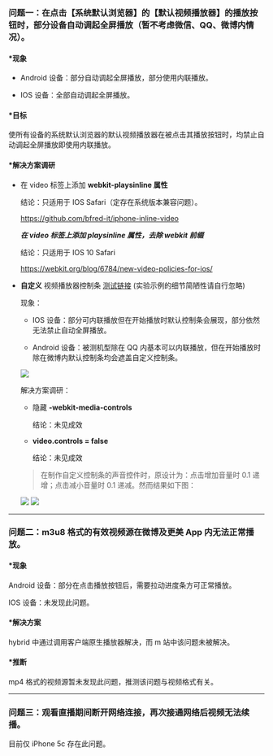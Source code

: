 ### 问题一：在点击【系统默认浏览器】的【默认视频播放器】的播放按钮时，部分设备自动调起全屏播放（暂不考虑微信、QQ、微博内情况）。

#### *现象 ####

+ Android 设备：部分自动调起全屏播放，部分使用内联播放。

+ IOS 设备：全部自动调起全屏播放。

#### *目标 ####

使所有设备的系统默认浏览器的默认视频播放器在被点击其播放按钮时，均禁止自动调起全屏播放即使用内联播放。

#### *解决方案调研 ####

+ 在 video 标签上添加 __webkit-playsinline 属性__

    结论：只适用于 IOS Safari（定存在系统版本兼容问题）。

    <https://github.com/bfred-it/iphone-inline-video>

    ___在 video 标签上添加 playsinline 属性，去除 webkit 前缀___

    结论：只适用于 IOS 10 Safari

    <https://webkit.org/blog/6784/new-video-policies-for-ios/>

+ __自定义__ 视频播放器控制条 [测试链接](https://sunmengyuan.github.io/demos/vue/videoPlayer/) (实验示例的细节简陋性请自行忽略)

    现象：
    
    + IOS 设备：部分可内联播放但在开始播放时默认控制条会展现，部分依然无法禁止自动全屏播放。
    
    + Android 设备：被测机型除在 QQ 内基本可以内联播放，但在开始播放时除在微博内默认控制条均会遮盖自定义控制条。

    ![](http://oij8a9ql4.bkt.clouddn.com/video_1.png)
    
    解决方案调研：
    
    + 隐藏 __-webkit-media-controls__
    
        结论：未见成效

    + __video.controls = false__

        结论：未见成效

    > 在制作自定义控制条的声音控件时，原设计为：点击增加音量时 0.1 递增；点击减小音量时 0.1 递减。然而结果如下图：
    
    ![](http://oij8a9ql4.bkt.clouddn.com/video_2.png) ![](http://oij8a9ql4.bkt.clouddn.com/video_3.png)
    
*****

### 问题二：m3u8 格式的有效视频源在微博及更美 App 内无法正常播放。

#### *现象 ####

Android 设备：部分在点击播放按钮后，需要拉动进度条方可正常播放。

IOS 设备：未发现此问题。

#### *解决方案 ####

hybrid 中通过调用客户端原生播放器解决，而 m 站中该问题未被解决。

#### *推断 ####

mp4 格式的视频源暂未发现此问题，推测该问题与视频格式有关。

*****

### 问题三：观看直播期间断开网络连接，再次接通网络后视频无法续播。

目前仅 iPhone 5c 存在此问题。
